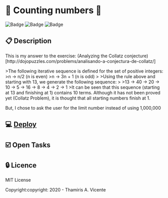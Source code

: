#  :1234: Counting numbers :1234:

![Badge](https://img.shields.io/static/v1?label=Status&message=Conclued&color=brigthgreen&style=flat&logo=STATUS)
![Badge](https://img.shields.io/static/v1?label=Licence&message=MIT&color=blueviolet&style=flat&logo=MIT)
![Badge](https://img.shields.io/static/v1?label=Language&message=JavaScript&color=yellow&style=flat&logo=Javascript)

## :clipboard: Description

<p> This is my answer to the exercise: (Analyzing the Collatz conjecture)[http://dojopuzzles.com/problems/analisando-a-conjectura-de-collatz/]</p>
>The following iterative sequence is defined for the set of positive integers:
>n → n/2 (n is even)
>n → 3n + 1 (n is odd)
>
>Using the rule above and starting with 13, we generate the following sequence:
>
>13 → 40 → 20 → 10 → 5 → 16 → 8 → 4 → 2 → 1
>It can be seen that this sequence (starting at 13 and finishing at 1) contains 10 terms. Although it has not been proved yet (Collatz Problem), it is thought that all starting numbers finish at 1.

<p>But, I chose to ask the user for the limit number instead of using 1,000,000</p>

## :computer: [Deploy](https://thamiavicente.github.io/logic_programming/counting_numbers/counting_numbers.html)

## :ballot_box_with_check: Open Tasks

## :lock: Licence

<p>MIT License</p>
<p>Copyright:copyright: 2020 - Thamiris A. Vicente</p>
